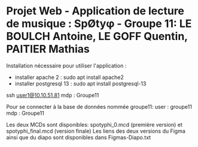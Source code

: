 # Projet Web - Application de lecture de musique : SpØtyφ - Groupe 11: LE BOULCH Antoine, LE GOFF Quentin, PAITIER Mathias

Installation nécessaire pour utiliser l'application :

- installer apache 2 :              sudo apt install apache2 
- installer postgresql 13 :         sudo apt install postgresql-13 

ssh user1@10.10.51.81 mdp : Groupe11

Pour se connecter à la base de données nommée groupe11: 
user : groupe11 
mdp : Groupe11

Les deux MCDs sont disponibles: spotyphi_0.mcd (première version) et spotyphi_final.mcd (version finale)
Les liens des deux versions du Figma ainsi que du diapo sont disponibles dans Figmas-Diapo.txt
